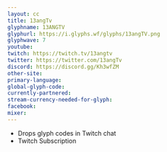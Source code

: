 ```yaml
---
layout: cc
title: 13angTv
glyphname: 13ANGTV
glyphurl: https://i.glyphs.wf/glyphs/13angTV.png
glyphwave: 7
youtube: 
twitch: https://twitch.tv/13angtv
twitter: https://twitter.com/13angTv
discord: https://discord.gg/Kh3wfZM
other-site: 
primary-language: 
global-glyph-code: 
currently-partnered: 
stream-currency-needed-for-glyph: 
facebook: 
mixer: 
---
```

* Drops glyph codes in Twitch chat
* Twitch Subscription
